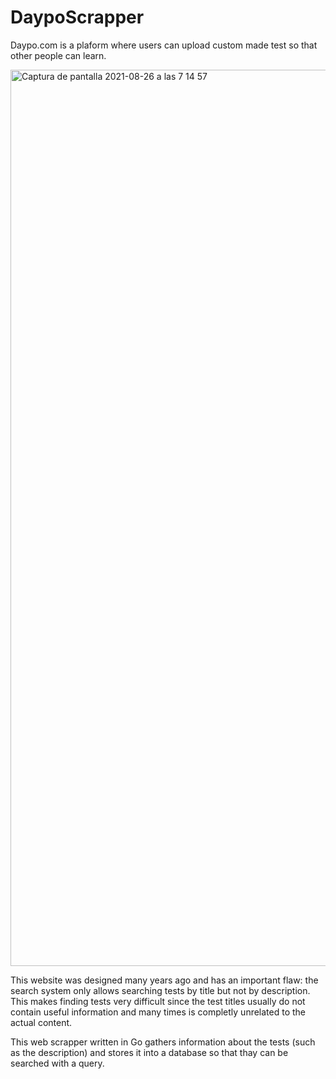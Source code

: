 
# DaypoScrapper

Daypo.com is a plaform where users can upload custom made test so that other people can learn.

<img width="1434" alt="Captura de pantalla 2021-08-26 a las 7 14 57" src="https://user-images.githubusercontent.com/6137860/130904854-2991469e-2eb1-4f4d-975a-f76cc43a8c3a.png">

This website was designed many years ago and has an important flaw: the search system only allows searching tests by title but not by description. This makes finding tests very difficult since the test titles usually do not contain useful information and many times is completly unrelated to the actual content.

This web scrapper written in Go gathers information about the tests (such as the description) and stores it into a database so that thay can be searched with a query.

